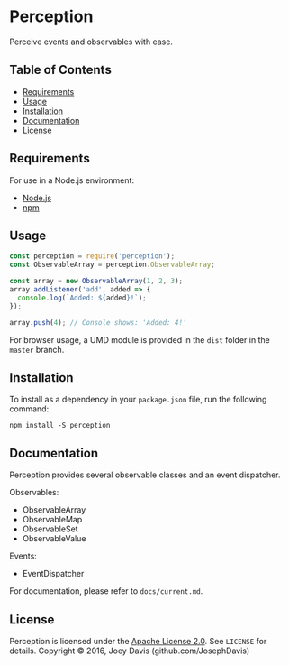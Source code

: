 Perception
============

Perceive events and observables with ease.

Table of Contents
-----------------

  - [Requirements](#requirements)
  - [Usage](#usage)
  - [Installation](#installation)
  - [Documentation](#documentation)
  - [License](#license)

Requirements
------------

For use in a Node.js environment:
  - [Node.js](https://nodejs.org)
  - [npm](https://npmjs.com)

Usage
-----

```js
const perception = require('perception');
const ObservableArray = perception.ObservableArray;

const array = new ObservableArray(1, 2, 3);
array.addListener('add', added => {
  console.log(`Added: ${added}!`);
});

array.push(4); // Console shows: 'Added: 4!'
```

For browser usage, a UMD module is provided in the `dist` folder in the `master` branch.

Installation
------------

To install as a dependency in your `package.json` file, run the following command:
```
npm install -S perception
```

Documentation
-------------
Perception provides several observable classes and an event dispatcher.

Observables:
  - ObservableArray
  - ObservableMap
  - ObservableSet
  - ObservableValue

Events:
  - EventDispatcher

For documentation, please refer to `docs/current.md`.

License
-------

Perception is licensed under the [Apache License 2.0](http://www.apache.org/licenses/LICENSE-2.0.html). See `LICENSE` for details.
Copyright &copy; 2016, Joey Davis (github.com/JosephDavis)
